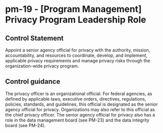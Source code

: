 # pm-19 - \[Program Management\] Privacy Program Leadership Role

## Control Statement

Appoint a senior agency official for privacy with the authority, mission, accountability, and resources to coordinate, develop, and implement, applicable privacy requirements and manage privacy risks through the organization-wide privacy program.

## Control guidance

The privacy officer is an organizational official. For federal agencies, as defined by applicable laws, executive orders, directives, regulations, policies, standards, and guidelines, this official is designated as the senior agency official for privacy. Organizations may also refer to this official as the chief privacy officer. The senior agency official for privacy also has a role in the data management board (see PM-23) and the data integrity board (see PM-24).
